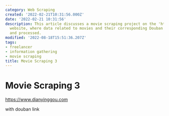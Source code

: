 ```yaml
---
category: Web Scraping
created: '2022-02-21T10:31:56.000Z'
date: '2022-02-21 10:31:56'
description: This article discusses a movie scraping project on the 'https://www.dianyinggou.com'
  website, where data related to movies and their corresponding Douban links are collected
  and processed.
modified: '2022-08-18T15:51:36.207Z'
tags:
- freelancer
- information gathering
- movie scraping
title: Movie Scraping 3
---
```


# Movie Scraping 3

https://www.dianyinggou.com

with douban link
